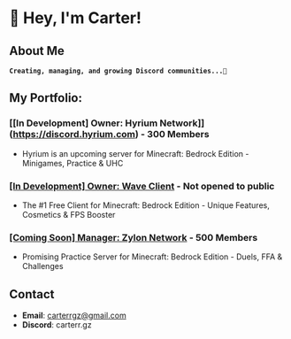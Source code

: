 # 👋 Hey, I'm Carter!

## About Me
**`Creating, managing, and growing Discord communities...🚀 `**


## My Portfolio:
### [[In Development] Owner: Hyrium Network]](https://discord.hyrium.com) - 300 Members
- Hyrium is an upcoming server for Minecraft: Bedrock Edition - Minigames, Practice & UHC

### [[In Development] Owner: Wave Client](https://discord.gg/waveclient) - Not opened to public
- The #1 Free Client for Minecraft: Bedrock Edition - Unique Features, Cosmetics & FPS Booster

### [[Coming Soon] Manager: Zylon Network](https://discord.gg/zylon) - 500 Members
- Promising Practice Server for Minecraft: Bedrock Edition - Duels, FFA & Challenges


## Contact
- **Email**: carterrgz@gmail.com
- **Discord**: carterr.gz
